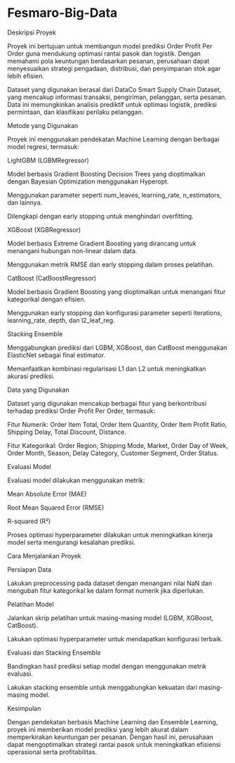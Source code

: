 # Fesmaro-Big-Data
Deskripsi Proyek

Proyek ini bertujuan untuk membangun model prediksi Order Profit Per Order guna mendukung optimasi rantai pasok dan logistik. Dengan memahami pola keuntungan berdasarkan pesanan, perusahaan dapat menyesuaikan strategi pengadaan, distribusi, dan penyimpanan stok agar lebih efisien.

Dataset yang digunakan berasal dari DataCo Smart Supply Chain Dataset, yang mencakup informasi transaksi, pengiriman, pelanggan, serta pesanan. Data ini memungkinkan analisis prediktif untuk optimasi logistik, prediksi permintaan, dan klasifikasi perilaku pelanggan.

Metode yang Digunakan

Proyek ini menggunakan pendekatan Machine Learning dengan berbagai model regresi, termasuk:

LightGBM (LGBMRegressor)

Model berbasis Gradient Boosting Decision Trees yang dioptimalkan dengan Bayesian Optimization menggunakan Hyperopt.

Menggunakan parameter seperti num_leaves, learning_rate, n_estimators, dan lainnya.

Dilengkapi dengan early stopping untuk menghindari overfitting.

XGBoost (XGBRegressor)

Model berbasis Extreme Gradient Boosting yang dirancang untuk menangani hubungan non-linear dalam data.

Menggunakan metrik RMSE dan early stopping dalam proses pelatihan.

CatBoost (CatBoostRegressor)

Model berbasis Gradient Boosting yang dioptimalkan untuk menangani fitur kategorikal dengan efisien.

Menggunakan early stopping dan konfigurasi parameter seperti iterations, learning_rate, depth, dan l2_leaf_reg.

Stacking Ensemble

Menggabungkan prediksi dari LGBM, XGBoost, dan CatBoost menggunakan ElasticNet sebagai final estimator.

Memanfaatkan kombinasi regularisasi L1 dan L2 untuk meningkatkan akurasi prediksi.

Data yang Digunakan

Dataset yang digunakan mencakup berbagai fitur yang berkontribusi terhadap prediksi Order Profit Per Order, termasuk:

Fitur Numerik: Order Item Total, Order Item Quantity, Order Item Profit Ratio, Shipping Delay, Total Discount, Distance.

Fitur Kategorikal: Order Region, Shipping Mode, Market, Order Day of Week, Order Month, Season, Delay Category, Customer Segment, Order Status.

Evaluasi Model

Evaluasi model dilakukan menggunakan metrik:

Mean Absolute Error (MAE)

Root Mean Squared Error (RMSE)

R-squared (R²)

Proses optimasi hyperparameter dilakukan untuk meningkatkan kinerja model serta mengurangi kesalahan prediksi.

Cara Menjalankan Proyek

Persiapan Data

Lakukan preprocessing pada dataset dengan menangani nilai NaN dan mengubah fitur kategorikal ke dalam format numerik jika diperlukan.

Pelatihan Model

Jalankan skrip pelatihan untuk masing-masing model (LGBM, XGBoost, CatBoost).

Lakukan optimasi hyperparameter untuk mendapatkan konfigurasi terbaik.

Evaluasi dan Stacking Ensemble

Bandingkan hasil prediksi setiap model dengan menggunakan metrik evaluasi.

Lakukan stacking ensemble untuk menggabungkan kekuatan dari masing-masing model.

Kesimpulan

Dengan pendekatan berbasis Machine Learning dan Ensemble Learning, proyek ini memberikan model prediksi yang lebih akurat dalam memperkirakan keuntungan per pesanan. Dengan hasil ini, perusahaan dapat mengoptimalkan strategi rantai pasok untuk meningkatkan efisiensi operasional serta profitabilitas.

